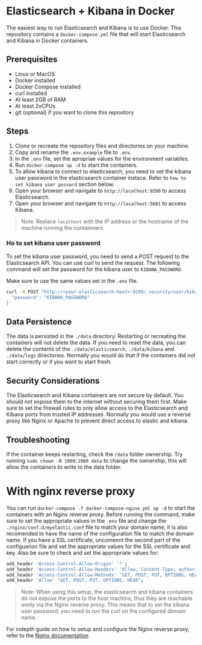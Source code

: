 # Elasticsearch + Kibana  in Docker
The easiest way to run Elasticsearch and Kibana is to use Docker. This repository contains a `docker-compose.yml` file that will start Elasticsearch and Kibana in Docker containers.

## Prerequisites

- Linux or MacOS
- Docker installed 
- Docker Compose installed
- curl installed
- At least 2GB of RAM 
- At least 2vCPUs
- git (optional) if you want to clone this repository

## Steps

1. Clone or recreate the repository files and directories on your machine.
2. Copy and rename the `.env.example` file to `.env`.
3. In the `.env` file, set the apropriae values for the environment variables.
4. Run `docker-compose up -d` to start the containers.
5. To allow kibana to connect to elasticsearch, you need to set the kibana user password in the elasticsearch container instace. Refer to `how to set kibana user posswrd` section below.
6. Open your browser and navigate to `http://localhost:9200` to access Elasticsearch.
7. Open your browser and navigate to `http://localhost:5601` to access Kibana.

> Note: Replace `localhost` with the IP address or the hostname of the machine running the containners.

### Ho to set kibana user password

To set the kibana user password, you need to send a POST request to the Elasticsearch API. You can use curl to send the request. The following command will set the password for the kibana user to `KIBANA_PASSWORD`.

Make sure to use the same values set in the `.env` file.

```bash
curl -X POST "http://<your-elasticsearch-host>:9200/_security/user/kibana_system/_password" -H "Content-Type: application/json" -u elastic:<ELASTIC_PASSWORD> -d '{
  "password": "KIBANA_PASSWORD"
}'
```


## Data Persistence

The data is persisted in the `./data` directory. Restarting or recreating the containers will not delete the data.
If you need to reset the data, you can delete the contents of the `./data/elasticsearch`, `./data/kibana` and `./data/logs` directories.
Normally you would do that if the containers did not start correctly or if you want to start fresh.

## Security Considerations

The Elasticsearch and Kibana containers are not secure by default. You should not expose them to the internet without securing them first.
Make sure to set the firewall rules to only allow access to the Elasticsearch and Kibana ports from trusted IP addresses.
Normally you would use a reverse proxy like Nginx or Apache to prevent direct access to elastic and kibana. 

## Troubleshooting

If the container keeps restarting, check the `/data` folder ownership. 
Try running `sudo chown -R 1000:1000 data` to change the ownership, this will allow the containers to write to the data folder.


# With nginx reverse proxy

You can run `docker-compose -f docker-compose-nginx.yml up -d` to start the containers with an Nginx reverse proxy. Before running the command, make sure to set the appropriate values in the `.env` file and change the `./nginx/conf.d/myelastic.conf` file to match your domain name, it is also recomended to have the name of the configuration file to match the domain name.
If you have a SSL certificate, uncomeent the second part of the configuarion file and set the appropriate values for the SSL certificate and key.
Also be sure to check and set the appropriate values for:
```bash
add_header 'Access-Control-Allow-Origin' '*';
add_header 'Access-Control-Allow-Headers' 'Allow, Content-Type, authorization';
add_header 'Access-Control-Allow-Methods' 'GET, POST, PUT, OPTIONS, HEAD';
add_header 'Allow' "GET, POST, PUT, OPTIONS, HEAD";
```

> Note: When using this setup, the elasticsearch and kibana containers do not expose the ports to the host machine, thus they are reachable onnly via the Nginx reverse proxy. This means that to set the kibana user password, you need to run the curl on the configured domain name.

For indepth guide on how to setup and configure the Nginx reverse proxy, refer to the [Nginx documentation](https://nginx.org/en/docs/)